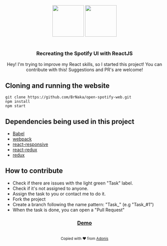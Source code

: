 <div align="center">
  <img src="https://www.freepnglogos.com/uploads/spotify-logo-png/image-gallery-spotify-logo-21.png" width="100px">
  <img src="https://cdn4.iconfinder.com/data/icons/logos-3/600/React.js_logo-512.png" width="100px">
</div>

<br />

<div align="center">
  <h3> Recreating the Spotify UI with ReactJS </h3>
  <p> Hey! I'm trying to improve my React skills, so I started this project! You can contribute with this! Suggestions and PR's are welcome! </p>
</div>

## Cloning and running the website
```
git clone https://github.com/BrNaka/open-spotify-web.git
npm install
npm start
```

## Dependencies being used in this project
 - <a href="https://babeljs.io/"> Babel </a>
 - <a href="https://webpack.js.org/"> webpack </a>
 - <a href="https://github.com/contra/react-responsive"> react-responsive </a>
 - <a href="https://github.com/reduxjs/react-redux"> react-redux </a>
 - <a href="https://github.com/reduxjs/redux"> redux </a>
 
## How to contribute
 - Check if there are issues with the light green "Task" label.
 - Check if it's not assigned to anyone. 
 - Assign the task to you or contact me to do it.
 - Fork the project
 - Create a branch following the name pattern: "Task_<issue-id>" (e.g "Task_#1")
 - When the task is done, you can open a "Pull Request"

 <div align="center">
  <h3>
    <a href="https://brnaka.github.io/open-spotify-web/" target="_blank">
      Demo
    </a>
  </h3>
</div>

<br />

<div align="center">
  <sub>Copied with ❤︎ from <a href="https://github.com/adonisjs/adonis-framework/blob/develop/README.md"> Adonis </a>
</div>
